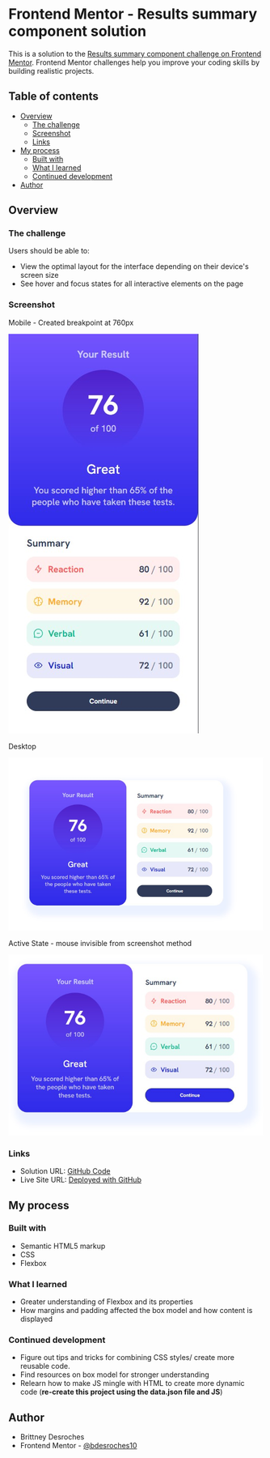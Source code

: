 # Frontend Mentor - Results summary component solution

This is a solution to the [Results summary component challenge on Frontend Mentor](https://www.frontendmentor.io/challenges/results-summary-component-CE_K6s0maV). Frontend Mentor challenges help you improve your coding skills by building realistic projects.

## Table of contents

- [Overview](#overview)
  - [The challenge](#the-challenge)
  - [Screenshot](#screenshot)
  - [Links](#links)
- [My process](#my-process)
  - [Built with](#built-with)
  - [What I learned](#what-i-learned)
  - [Continued development](#continued-development)
- [Author](#author)

## Overview

### The challenge

Users should be able to:

- View the optimal layout for the interface depending on their device's screen size
- See hover and focus states for all interactive elements on the page

### Screenshot

Mobile - Created breakpoint at 760px

![Mobile Layout](solution-images/mobile.jpg)

Desktop

![Desktop Layout](solution-images/desktop.jpg)

Active State - mouse invisible from screenshot method

![Mouse Click on Continue Button](solution-images/active-state.jpg)

### Links

- Solution URL: [GitHub Code](https://github.com/bdesroches10/fem-remote-sum-component)
- Live Site URL: [Deployed with GitHub](https://bdesroches10.github.io/fem-remote-sum-component/)

## My process

### Built with

- Semantic HTML5 markup
- CSS
- Flexbox

### What I learned

- Greater understanding of Flexbox and its properties
- How margins and padding affected the box model and how content is displayed

### Continued development

- Figure out tips and tricks for combining CSS styles/ create more reusable code.
- Find resources on box model for stronger understanding
- Relearn how to make JS mingle with HTML to create more dynamic code (**re-create this project using the data.json file and JS**)

## Author

- Brittney Desroches
- Frontend Mentor - [@bdesroches10](https://www.frontendmentor.io/profile/bdesroches10)
